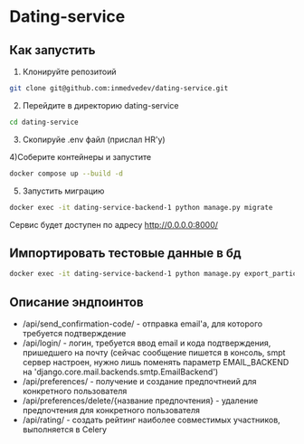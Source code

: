 # Dating-service

## Как запустить 

1) Клонируйте репозитоий 
```bash
git clone git@github.com:inmedvedev/dating-service.git
```
2) Перейдите в директорию dating-service
```bash
cd dating-service
```
3) Скопируйе .env файл (прислал HR'у)

4)Соберите контейнеры и запустите
```bash
docker compose up --build -d
```
5) Запустить миграцию
```bash
docker exec -it dating-service-backend-1 python manage.py migrate
```
Сервис будет доступен по адресу http://0.0.0.0:8000/

## Импортировать тестовые данные в бд 

```bash
docker exec -it dating-service-backend-1 python manage.py export_participants -p participants.jsonl
```

## Описание эндпоинтов

- /api/send_confirmation-code/ - отправка email'a, для которого требуется подтверждение
- /api/login/ - логин, требуется ввод email и кода подтверждения, пришедшего на почту (сейчас сообщение пишется в консоль, smpt сервер настроен, нужно лишь поменять параметр EMAIL_BACKEND на  'django.core.mail.backends.smtp.EmailBackend') 
- /api/preferences/ - получение и создание предпочтнеий для конкретного пользователя
- /api/preferences/delete/{название предпочтения} - удаление предпочтения для конкретного пользователя
- /api/rating/ - создать рейтинг наиболее совместимых участников, выполняется в Celery

